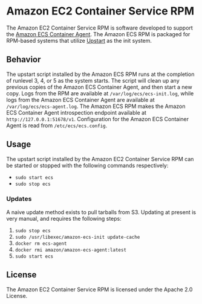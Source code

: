 # Amazon EC2 Container Service RPM

The Amazon EC2 Container Service RPM is software developed to support the [Amazon ECS Container
Agent](http://github.com/aws/amazon-ecs-agent).  The Amazon ECS RPM is packaged for RPM-based systems that utilize
[Upstart](http://upstart.ubuntu.com) as the init system.

## Behavior
The upstart script installed by the Amazon ECS RPM runs at the completion of runlevel 3, 4, or 5 as the system starts.
The script will clean up any previous copies of the Amazon ECS Container Agent, and then start a new copy.  Logs from
the RPM are available at `/var/log/ecs/ecs-init.log`, while logs from the Amazon ECS Container Agent are available at
`/var/log/ecs/ecs-agent.log`.  The Amazon ECS RPM makes the Amazon ECS Container Agent introspection endpoint available
at `http://127.0.0.1:51678/v1`.  Configuration for the Amazon ECS Container Agent is read from `/etc/ecs/ecs.config`.

## Usage
The upstart script installed by the Amazon EC2 Container Service RPM can be started or stopped with the following commands respectively:

* `sudo start ecs`
* `sudo stop ecs`

### Updates
A naive update method exists to pull tarballs from S3.  Updating at present is very manual, and requires the following
steps:

1. `sudo stop ecs`
2. `sudo /usr/libexec/amazon-ecs-init update-cache`
3. `docker rm ecs-agent`
4. `docker rmi amazon/amazon-ecs-agent:latest`
5. `sudo start ecs`

## License

The Amazon EC2 Container Service RPM is licensed under the Apache 2.0 License.
